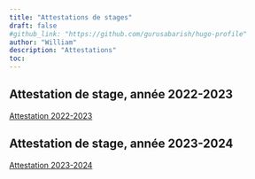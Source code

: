 ```yaml
---
title: "Attestations de stages"
draft: false
#github_link: "https://github.com/gurusabarish/hugo-profile"
author: "William"
description: "Attestations"
toc: 
---
```


## Attestation de stage, année 2022-2023
[Attestation 2022-2023](images/stages/Attestation1.pdf)

## Attestation de stage, année 2023-2024
[Attestation 2023-2024](images/stages/Attestation2.pdf)
